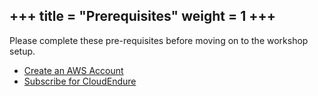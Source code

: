+++
title = "Prerequisites"
weight = 1
+++
----------------

Please complete these pre-requisites before moving on to the workshop setup.

- [Create an AWS Account](/0_gettingstarted/prerequisites.html)
- [Subscribe for CloudEndure](/0_gettingstarted/prerequisites.html)
